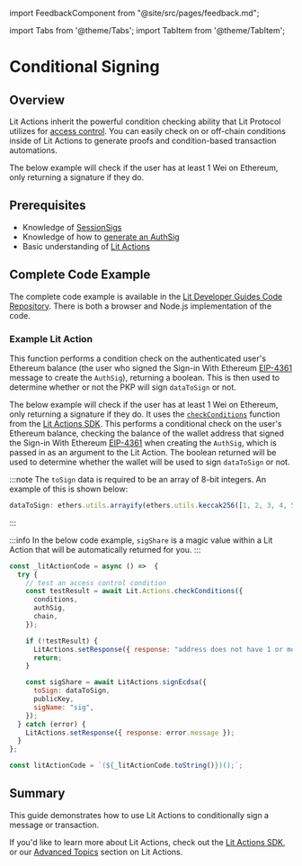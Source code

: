 import FeedbackComponent from "@site/src/pages/feedback.md";

import Tabs from '@theme/Tabs';
import TabItem from '@theme/TabItem';

# Conditional Signing

## Overview
Lit Actions inherit the powerful condition checking ability that Lit Protocol utilizes for [access control](../access-control/intro). You can easily check on or off-chain conditions inside of Lit Actions to generate proofs and condition-based transaction automations.

The below example will check if the user has at least 1 Wei on Ethereum, only returning a signature if they do.

## Prerequisites

- Knowledge of [SessionSigs](../authentication/session-sigs/intro)
- Knowledge of how to [generate an AuthSig](../migrations/6.0.0.md#generate-an-authsig)
- Basic understanding of [Lit Actions](../serverless-signing/quick-start)

## Complete Code Example

The complete code example is available in the [Lit Developer Guides Code Repository](https://github.com/LIT-Protocol/developer-guides-code/tree/master/conditional-signing). There is both a browser and Node.js implementation of the code.

### Example Lit Action

This function performs a condition check on the authenticated user's Ethereum balance (the user who signed the Sign-in With Ethereum [EIP-4361](https://eips.ethereum.org/EIPS/eip-4361) message to create the `AuthSig`), returning a boolean. This is then used to determine whether or not the PKP will sign `dataToSign` or not.

The below example will check if the user has at least 1 Wei on Ethereum, only returning a signature if they do. It uses the [`checkConditions`](https://actions-docs.litprotocol.com/#checkconditions) function from the [Lit Actions SDK](https://actions-docs.litprotocol.com/). This performs a conditional check on the user's Ethereum balance, checking the balance of the wallet address that signed the Sign-in With Ethereum [EIP-4361](https://eips.ethereum.org/EIPS/eip-4361) when creating the `AuthSig`, which is passed in as an argument to the Lit Action. The boolean returned will be used to determine whether the wallet will be used to sign `dataToSign` or not. 

:::note
The `toSign` data is required to be an array of 8-bit integers. An example of this is shown below:

```ts
dataToSign: ethers.utils.arrayify(ethers.utils.keccak256([1, 2, 3, 4, 5])),
```
:::

:::info
In the below code example, `sigShare` is a magic value within a Lit Action that will be automatically returned for you.
:::

```jsx
const _litActionCode = async () =>  {
  try {
    // test an access control condition
    const testResult = await Lit.Actions.checkConditions({
      conditions,
      authSig,
      chain,
    });

    if (!testResult) {
      LitActions.setResponse({ response: "address does not have 1 or more Wei on Ethereum Mainnet" });
      return;
    }

    const sigShare = await LitActions.signEcdsa({
      toSign: dataToSign,
      publicKey,
      sigName: "sig",
    });
  } catch (error) {
    LitActions.setResponse({ response: error.message });
  }
};

const litActionCode = `(${_litActionCode.toString()})();`;
```

## Summary
This guide demonstrates how to use Lit Actions to conditionally sign a message or transaction.

If you'd like to learn more about Lit Actions, check out the [Lit Actions SDK](https://actions-docs.litprotocol.com/), or our [Advanced Topics](https://developer.litprotocol.com/category/advanced-topics-1) section on Lit Actions.

<FeedbackComponent/>
